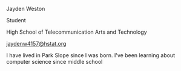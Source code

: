 Jayden Weston

Student

High School of Telecommunication Arts and Technology

jaydenw4157@hstat.org

I have lived in Park Slope since I was born. I've been learning about computer science since middle school
